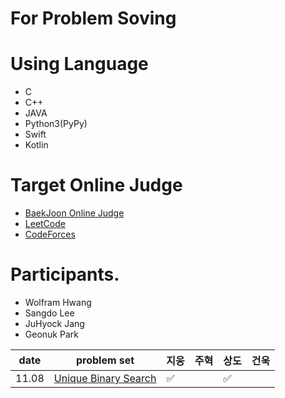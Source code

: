 # For Problem Soving

# Using Language
- C
- C++
- JAVA
- Python3(PyPy)
- Swift
- Kotlin

# Target Online Judge
- [BaekJoon Online Judge](https://www.acmicpc.net/)
- [LeetCode](https://leetcode.com/)
- [CodeForces](https://codeforces.com/)

# Participants.
- Wolfram Hwang
- Sangdo Lee
- JuHyock Jang
- Geonuk Park



| date       | problem set                                                  | 지웅 | 주혁 | 상도 |  건욱 | 
| ---------- | ------------------------------------------------------------ | --- | ---- | ---- | ---- | 
| 11.08      | [Unique Binary Search](https://leetcode.com/problems/unique-binary-search-trees/)   | ✅ | |✅ |  | 
